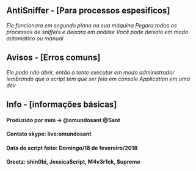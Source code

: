 ## AntiSniffer - [Para processos espesificos]

_Ele funcionara em segundo plano na sua máquina_
_Pegara todos os processos de sniffers e deixara em análise_
_Você pode deixalo em modo automatico ou manual_

## Avisos - [Erros comuns]

_Ele pode não abrir, então o tente executar em modo administrador_
_lembrando que o script tem que ser feio em console Application em uma dev_

## Info - [informações básicas]

#### Produzido por mim -> @omundosant @Sant
#### Contato skype: live:omundosant
#### Data do script feito: Domingo/18 de fevereiro/2018
#### Greetz: shin0bi, JessicaScript, M4v3r1ck, $upreme
